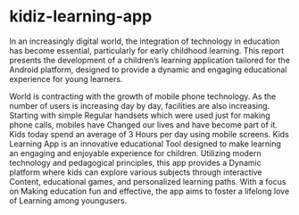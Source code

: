 # kidiz-learning-app
In an increasingly digital world, the integration of technology in education has become essential, particularly for early childhood learning. This report presents the development of a children’s learning application tailored for the Android platform, designed to provide a dynamic and engaging educational experience for young learners. 

World is contracting with the growth of mobile phone technology. As the number of users is increasing day by day, facilities are also increasing. Starting with simple Regular handsets which were used just for making phone calls, mobiles have Changed our lives and have become part of it. Kids today spend an average of 3 Hours per day using mobile screens. Kids Learning App is an innovative educational Tool designed to make learning an engaging and enjoyable experience for children. Utilizing modern technology and pedagogical principles, this app provides a Dynamic platform where kids can explore various subjects through interactive Content, educational games, and personalized learning paths. With a focus on Making education fun and effective, the app aims to foster a lifelong love of Learning among youngusers.

